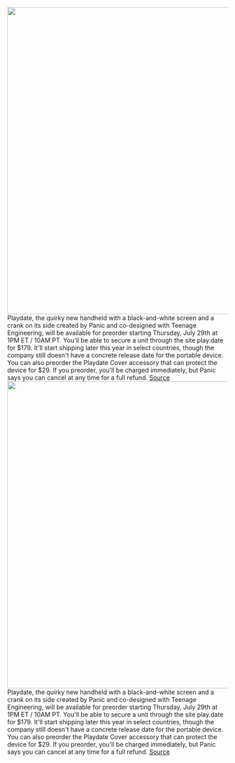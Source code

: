 <img src='https://cdn.vox-cdn.com/thumbor/qkI4zfZv5TeHtriH3MUzssxeZIY=/0x0:1454x972/1200x800/filters:focal(611x370:843x602)/cdn.vox-cdn.com/uploads/chorus_image/image/69618051/F558C979_3BAF_4B2D_ADC3_CDFC275FFA64.0.jpeg' width='700px' /><br/>
Playdate, the quirky new handheld with a black-and-white screen and a crank on its side created by Panic and co-designed with Teenage Engineering, will be available for preorder starting Thursday, July 29th at 1PM ET / 10AM PT. You'll be able to secure a unit through the site play.date for $179. It'll start shipping later this year in select countries, though the company still doesn't have a concrete release date for the portable device. You can also preorder the Playdate Cover accessory that can protect the device for $29. If you preorder, you'll be charged immediately, but Panic says you can cancel at any time for a full refund.
<a href='https://www.theverge.com/2021/7/22/22587193/playdate-preorder-how-to-panic-teenage-engineering-handheld-console'> Source <a/><img src='https://cdn.vox-cdn.com/thumbor/qkI4zfZv5TeHtriH3MUzssxeZIY=/0x0:1454x972/1200x800/filters:focal(611x370:843x602)/cdn.vox-cdn.com/uploads/chorus_image/image/69618051/F558C979_3BAF_4B2D_ADC3_CDFC275FFA64.0.jpeg' width='700px' /><br/>
Playdate, the quirky new handheld with a black-and-white screen and a crank on its side created by Panic and co-designed with Teenage Engineering, will be available for preorder starting Thursday, July 29th at 1PM ET / 10AM PT. You'll be able to secure a unit through the site play.date for $179. It'll start shipping later this year in select countries, though the company still doesn't have a concrete release date for the portable device. You can also preorder the Playdate Cover accessory that can protect the device for $29. If you preorder, you'll be charged immediately, but Panic says you can cancel at any time for a full refund.
<a href='https://www.theverge.com/2021/7/22/22587193/playdate-preorder-how-to-panic-teenage-engineering-handheld-console'> Source <a/>